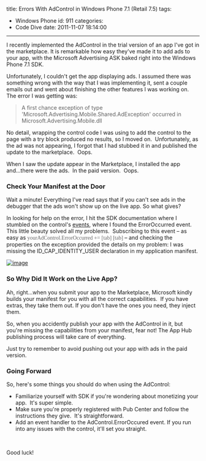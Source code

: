 title: Errors With AdControl in Windows Phone 7.1 (Retail 7.5)
tags:
  - Windows Phone
id: 911
categories:
  - Code Dive
date: 2011-11-07 18:14:00
---

I recently implemented the AdControl in the trial version of an app I've got in the marketplace. It is remarkable how easy they've made it to add ads to your app, with the Microsoft Advertising ASK baked right into the Windows Phone 7.1 SDK.

Unfortunately, I couldn't get the app displaying ads. I assumed there was something wrong with the way that I was implementing it, sent a couple emails out and went about finishing the other features I was working on. The error I was getting was:
 > A first chance exception of type 'Microsoft.Advertising.Mobile.Shared.AdException' occurred in Microsoft.Advertising.Mobile.dll 

No detail, wrapping the control code I was using to add the control to the page with a try block produced no results, so I moved on.&nbsp; Unfortunately, as the ad was not appearing, I forgot that I had stubbed it in and published the update to the marketplace.&nbsp; Oops.

When I saw the update appear in the Marketplace, I installed the app and...there were the ads.&nbsp; In the paid version.&nbsp; Oops.

### Check Your Manifest at the Door

Wait a minute! Everything I've read says that if you can't see ads in the debugger that the ads won't show up on the live app. So what gives?

In looking for help on the error, I hit the SDK documentation where I stumbled on the control's [events](http://msdn.microsoft.com/en-us/library/hh495454(v=MSADS.20).aspx), where I found the ErrorOccurred event.&nbsp; This little beauty solved all my problems.&nbsp; Subscribing to this event – as easy as <font color="#666666" face="Lucida Console">yourAdControl.ErrorOccurred += [tab] [tab]</font> – and checking the properties on the exception provided the details on my problem: I was missing the ID_CAP_IDENTITY_USER declaration in my application manifest.

[![image](http://oldblog.jameschambers.com/Media/Default/Windows-Live-Writer/203c741d6e15_11BF2/image_thumb.png "image")](http://oldblog.jameschambers.com/Media/Default/Windows-Live-Writer/203c741d6e15_11BF2/image_2.png)

### So Why Did It Work on the Live App?

Ah, right...when you submit your app to the Marketplace, Microsoft kindly builds your manifest for you with all the correct capabilities.&nbsp; If you have extras, they take them out. If you don't have the ones you need, they inject them.

So, when you accidently publish your app with the AdControl in it, but you're missing the capabilities from your manifest, fear not! The App Hub publishing process will take care of everything.&nbsp; 

Just try to remember to avoid pushing out your app with ads in the paid version.

### Going Forward

So, here's some things you should do when using the AdControl:

*   Familiarize yourself with SDK if you're wondering about monetizing your app.&nbsp; It's super simple.  <li>Make sure you're properly registered with Pub Center and follow the instructions they give.&nbsp; It's straightforward.  <li>Add an event handler to the AdControl.ErrorOccured event. If you run into any issues with the control, it'll set you straight. 

&nbsp;

Good luck!